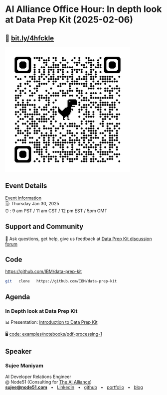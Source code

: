 # AI Alliance Office Hour: In depth look at Data Prep Kit (2025-02-06)

## 🔗 [bit.ly/4hfckIe](https://bit.ly/4hfckIe)

<img src="2025-01-30__AI-alliance-office-hour-qr1.png" width="400px">

## Event Details

[Event information](https://www.meetup.com/ibm-developer-sf-bay-area-meetup/events/305887916)<br>
🗓️: Thursday Jan 30, 2025 <br>
⏰ : 9 am PST  / 11 am CST / 12 pm EST / 5pm GMT


## Support and Community

🙋 Ask questions, get help, give us feedback at [Data Prep Kit discussion forum](https://github.com/IBM/data-prep-kit/discussions)

## Code

https://github.com/IBM/data-prep-kit

```bash
git   clone   https://github.com/IBM/data-prep-kit
```

## Agenda

### In Depth look at Data Prep Kit

📊 Presentation: [Introduction to Data Prep Kit](https://docs.google.com/presentation/d/1u90TTW3GnvPnYX0BFrbdK_SG91jGaaDhCki3S6cLL94/edit?usp=sharing) 

🖥️ [code: examples/notebooks/pdf-processing-1](https://github.com/IBM/data-prep-kit/tree/dev/examples/notebooks/pdf-processing-1)



## Speaker

### Sujee Maniyam

AI Developer Relations Engineer<br>
@ Node51 (Consulting for [The AI Alliance](https://thealliance.ai/))<br>
**sujee@node51.com** &nbsp; • &nbsp; [Linkedin](https://www.linkedin.com/in/sujeemaniyam/) &nbsp;  • &nbsp;  [github](https://github.com/sujee/) &nbsp;  •  &nbsp; [portfolio](https://sujee.dev/)  &nbsp;  •  &nbsp; [blog](https://sujee.dev/)
